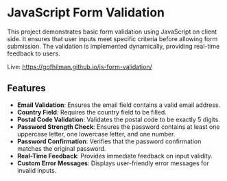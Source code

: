 # JavaScript Form Validation

This project demonstrates basic form validation using JavaScript on client side. It ensures that user inputs meet specific criteria before allowing form submission. The validation is implemented dynamically, providing real-time feedback to users.

Live: <https://gofhilman.github.io/js-form-validation/>

## Features

- **Email Validation**: Ensures the email field contains a valid email address.
- **Country Field**: Requires the country field to be filled.
- **Postal Code Validation**: Validates the postal code to be exactly 5 digits.
- **Password Strength Check**: Ensures the password contains at least one uppercase letter, one lowercase letter, and one number.
- **Password Confirmation**: Verifies that the password confirmation matches the original password.
- **Real-Time Feedback**: Provides immediate feedback on input validity.
- **Custom Error Messages**: Displays user-friendly error messages for invalid inputs.
